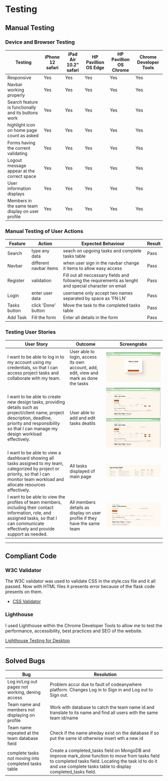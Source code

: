 # Testing

## Manual Testing

### Device and Browser Testing

|**Testing**|**iPhone 12 safari**|**iPad Air 10.2" safari**|**HP Pavillion OS Edge**|**HP Pavillion OS Chrome**|**Chrome Developer Tools**|
|-----|-----|-----|-----|-----|-----|
|Responsive|Yes|Yes|Yes|Yes|Yes|
|Navbar working properly|Yes|Yes|Yes|Yes|Yes|
|Search feature is functionally and its buttons work|Yes|Yes|Yes|Yes|Yes|
|highlight icon on home page count as asked|Yes|Yes|Yes|Yes|Yes|
|Forms having the corrent validating|Yes|Yes|Yes|Yes|Yes|
|Logout message appear at the correct space|Yes|Yes|Yes|Yes|Yes|
|User information displays|Yes|Yes|Yes|Yes|Yes|
|Members in the same team display on user profile|Yes|Yes|Yes|Yes|Yes|

### Manual Testing of User Actions

|**Feature**     |**Action**     |**Expected Behaviour**     |**Result**     |
|----------------|---------------|---------------------------|---------------|
|Search|type any data|seach on upgoing tasks and complete tasks table|Pass|
|Navbar|different navbar items |when user sign in the navbar change it items to allow easy access|Pass|
|Register|validation|Fill out all neccessary fields and following the requirements as lenght and special character on email|Pass|
|Login|enter user data|username only accept two names separated by space as 'FN LN'|Pass|
|Tasks button|click 'Done' button|Move the task to the completed tasks table|Pass|
|Add Task|Fill the form|Enter all details in the form|Pass|

### Testing User Stories

|**User Story**|**Outcome**|**Screengrabs**|
|-----|-----|-----|
|I want to be able to log in to my account using my credentials, so that I can access project tasks and collaborate with my team.|User able to login, access its own account, add, edit, view and mark as done the tasks |![User login](static/documentation-media/ezgif-7-374bfcee1f.gif)|
|I want to be able to create new design tasks, providing details such as project/client name, project description, deadline, priority and responsibility so that I can manage my design workload effectively.|User able to add and edit tasks deatils|![Add tasks](static/documentation-media/2.gif)![Edit tasks](static/documentation-media/3.gif)|
|I want to be able to view a dashboard showing all tasks assigned to my team, categorized by project or priority, so that I can monitor team workload and allocate resources effectively.|All tasks displayed of main page|![Dashboard tasks](<static/documentation-media/Screenshot 2024-02-15 021621.png>)|
|I want to be able to view the profiles of team members, including their contact information, role, and assigned tasks, so that I can communicate effectively and provide support as needed.|All members details as display on user profile if they have the same team|![User profile](<static/documentation-media/Screenshot 2024-02-15 024259.png>)|

---

## Compliant Code

### W3C Validator

The W3C validator was used to validate CSS in the style.css file and it all passed. Now with HTML files it presents error because of the flask code presents on them.

* [CSS Validator](<static/documentation-media/Screenshot 2024-02-15 014716.png>)

### Lighthouse

I used Lighthouse within the Chrome Developer Tools to allow me to test the performance, accessibility, best practices and SEO of the website.

[Lighthouse Testing for Desktop](<static/documentation-media/Screenshot 2024-02-15 015432.png>)

---

## Solved Bugs

|**Bug**|**Resolution**|
|-----|-----|
|Log in/Log out pages not working, dening access| Problem accur due to fault of codeanywhere platform. Changes Log in to Sign in and Log out to Sign out.
|Team name and members not displaying on profile| Work with database to catch the team name id and translate to its name and find all users with the same team id/name |
|Team name repeated at the team database field| Check if the name alreday exist on the database if so put the same id otherwise insert wth a new id|
|complete tasks not moving into completed tasks table| Create a completed_tasks field on MongoDB and improve mark_done function to move from tasks field to completed tasks field. Locating the task id to do it and use complete tasks table to display completed_tasks field. |


